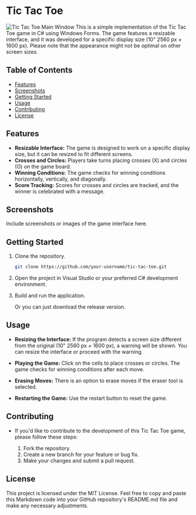 # Tic Tac Toe
![Tic Tac Toe Main Window](https://media.discordapp.net/attachments/1076565079333548184/1184885783291764826/2023-12-09_23_01_12-Ignacovy_piskvorky.png?ex=658d99e0&is=657b24e0&hm=e22982ed3a6043cdf3461f8f89577857d7723f2ce7e70f0d96967dd70b4ddfea&=&format=webp&quality=lossless&width=1663&height=988)
This is a simple implementation of the Tic Tac Toe game in C# using Windows Forms. The game features a resizable interface, and it was developed for a specific display size (10" 2560 px × 1600 px). Please note that the appearance might not be optimal on other screen sizes.

## Table of Contents
- [Features](#features)
- [Screenshots](#screenshots)
- [Getting Started](#getting-started)
- [Usage](#usage)
- [Contributing](#contributing)
- [License](#license)

## Features
- **Resizable Interface:** The game is designed to work on a specific display size, but it can be resized to fit different screens.
- **Crosses and Circles:** Players take turns placing crosses (X) and circles (O) on the game board.
- **Winning Conditions:** The game checks for winning conditions horizontally, vertically, and diagonally.
- **Score Tracking:** Scores for crosses and circles are tracked, and the winner is celebrated with a message.

## Screenshots
Include screenshots or images of the game interface here.

## Getting Started
1. Clone the repository.
   ```bash
   git clone https://github.com/your-username/tic-tac-toe.git
   ```
2. Open the project in Visual Studio or your preferred C# development environment.

3. Build and run the application.

   Or you can just download the release version.

## Usage
- **Resizing the Interface:** If the program detects a screen size different from the original (10" 2560 px × 1600 px), a warning will be shown. You can resize the interface or proceed with the warning.

- **Playing the Game:** Click on the cells to place crosses or circles. The game checks for winning conditions after each move.

- **Erasing Moves:** There is an option to erase moves if the eraser tool is selected.

- **Restarting the Game:** Use the restart button to reset the game.

## Contributing
- If you'd like to contribute to the development of this Tic Tac Toe game, please follow these steps:

  1. Fork the repository.
  2. Create a new branch for your feature or bug fix.
  3. Make your changes and submit a pull request.

## License
This project is licensed under the MIT License.
Feel free to copy and paste this Markdown code into your GitHub repository's README.md file and make any necessary adjustments.
